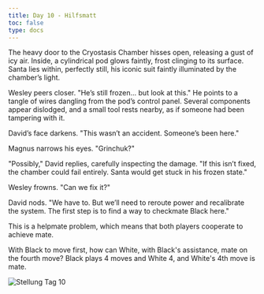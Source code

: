 ```yaml
---
title: Day 10 - Hilfsmatt
toc: false
type: docs
---
```


The heavy door to the Cryostasis Chamber hisses open, releasing a gust of icy air. Inside, a cylindrical pod glows faintly, frost clinging to its surface. Santa lies within, perfectly still, his iconic suit faintly illuminated by the chamber’s light.

Wesley peers closer. "He’s still frozen... but look at this." He points to a tangle of wires dangling from the pod’s control panel. Several components appear dislodged, and a small tool rests nearby, as if someone had been tampering with it.

David’s face darkens. "This wasn’t an accident. Someone’s been here."

Magnus narrows his eyes. "Grinchuk?"

"Possibly," David replies, carefully inspecting the damage. "If this isn’t fixed, the chamber could fail entirely. Santa would get stuck in his frozen state."

Wesley frowns. "Can we fix it?"

David nods. "We have to. But we’ll need to reroute power and recalibrate the system. The first step is to find a way to checkmate Black here."

This is a helpmate problem, which means that both players cooperate to achieve mate.

With Black to move first, how can White, with Black's assistance, mate on the fourth move? Black plays 4 moves and White 4, and White's 4th move is mate.


![Stellung Tag 10](/day10.jpg "k1B5/1p6/8/3p4/3P2Pp/2n1KP1P/pppp1p1R/B3b3 w - - 0 1y")

